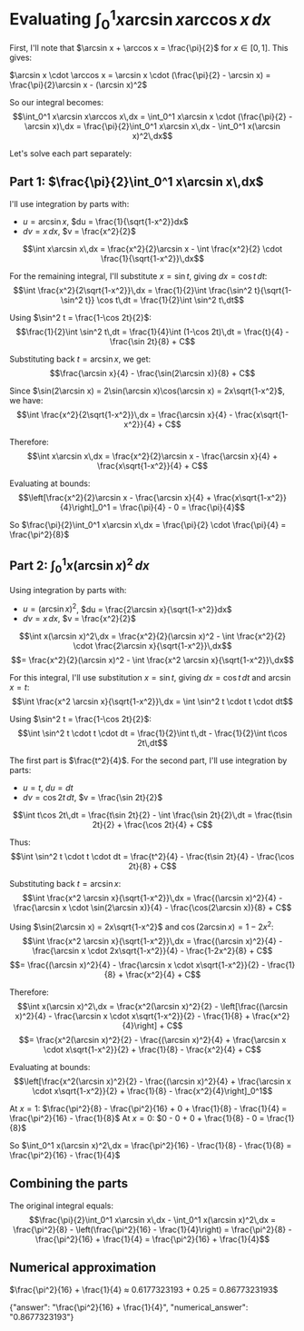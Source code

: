 # Evaluating $\int_0^1 x\arcsin x\arccos x\,dx$

First, I'll note that $\arcsin x + \arccos x = \frac{\pi}{2}$ for $x \in [0,1]$. This gives:

$\arcsin x \cdot \arccos x = \arcsin x \cdot (\frac{\pi}{2} - \arcsin x) = \frac{\pi}{2}\arcsin x - (\arcsin x)^2$

So our integral becomes:
$$\int_0^1 x\arcsin x\arccos x\,dx = \int_0^1 x\arcsin x \cdot (\frac{\pi}{2} - \arcsin x)\,dx = \frac{\pi}{2}\int_0^1 x\arcsin x\,dx - \int_0^1 x(\arcsin x)^2\,dx$$

Let's solve each part separately:

## Part 1: $\frac{\pi}{2}\int_0^1 x\arcsin x\,dx$

I'll use integration by parts with:
- $u = \arcsin x$, $du = \frac{1}{\sqrt{1-x^2}}dx$
- $dv = x\,dx$, $v = \frac{x^2}{2}$

$$\int x\arcsin x\,dx = \frac{x^2}{2}\arcsin x - \int \frac{x^2}{2} \cdot \frac{1}{\sqrt{1-x^2}}\,dx$$

For the remaining integral, I'll substitute $x = \sin t$, giving $dx = \cos t\,dt$:
$$\int \frac{x^2}{2\sqrt{1-x^2}}\,dx = \frac{1}{2}\int \frac{\sin^2 t}{\sqrt{1-\sin^2 t}} \cos t\,dt = \frac{1}{2}\int \sin^2 t\,dt$$

Using $\sin^2 t = \frac{1-\cos 2t}{2}$:
$$\frac{1}{2}\int \sin^2 t\,dt = \frac{1}{4}\int (1-\cos 2t)\,dt = \frac{t}{4} - \frac{\sin 2t}{8} + C$$

Substituting back $t = \arcsin x$, we get:
$$\frac{\arcsin x}{4} - \frac{\sin(2\arcsin x)}{8} + C$$

Since $\sin(2\arcsin x) = 2\sin(\arcsin x)\cos(\arcsin x) = 2x\sqrt{1-x^2}$, we have:
$$\int \frac{x^2}{2\sqrt{1-x^2}}\,dx = \frac{\arcsin x}{4} - \frac{x\sqrt{1-x^2}}{4} + C$$

Therefore:
$$\int x\arcsin x\,dx = \frac{x^2}{2}\arcsin x - \frac{\arcsin x}{4} + \frac{x\sqrt{1-x^2}}{4} + C$$

Evaluating at bounds:
$$\left[\frac{x^2}{2}\arcsin x - \frac{\arcsin x}{4} + \frac{x\sqrt{1-x^2}}{4}\right]_0^1 = \frac{\pi}{4} - 0 = \frac{\pi}{4}$$

So $\frac{\pi}{2}\int_0^1 x\arcsin x\,dx = \frac{\pi}{2} \cdot \frac{\pi}{4} = \frac{\pi^2}{8}$

## Part 2: $\int_0^1 x(\arcsin x)^2\,dx$

Using integration by parts with:
- $u = (\arcsin x)^2$, $du = \frac{2\arcsin x}{\sqrt{1-x^2}}dx$
- $dv = x\,dx$, $v = \frac{x^2}{2}$

$$\int x(\arcsin x)^2\,dx = \frac{x^2}{2}(\arcsin x)^2 - \int \frac{x^2}{2} \cdot \frac{2\arcsin x}{\sqrt{1-x^2}}\,dx$$
$$= \frac{x^2}{2}(\arcsin x)^2 - \int \frac{x^2 \arcsin x}{\sqrt{1-x^2}}\,dx$$

For this integral, I'll use substitution $x = \sin t$, giving $dx = \cos t\,dt$ and $\arcsin x = t$:
$$\int \frac{x^2 \arcsin x}{\sqrt{1-x^2}}\,dx = \int \sin^2 t \cdot t \cdot dt$$

Using $\sin^2 t = \frac{1-\cos 2t}{2}$:
$$\int \sin^2 t \cdot t \cdot dt = \frac{1}{2}\int t\,dt - \frac{1}{2}\int t\cos 2t\,dt$$

The first part is $\frac{t^2}{4}$. For the second part, I'll use integration by parts:
- $u = t$, $du = dt$
- $dv = \cos 2t\,dt$, $v = \frac{\sin 2t}{2}$

$$\int t\cos 2t\,dt = \frac{t\sin 2t}{2} - \int \frac{\sin 2t}{2}\,dt = \frac{t\sin 2t}{2} + \frac{\cos 2t}{4} + C$$

Thus:
$$\int \sin^2 t \cdot t \cdot dt = \frac{t^2}{4} - \frac{t\sin 2t}{4} - \frac{\cos 2t}{8} + C$$

Substituting back $t = \arcsin x$:
$$\int \frac{x^2 \arcsin x}{\sqrt{1-x^2}}\,dx = \frac{(\arcsin x)^2}{4} - \frac{\arcsin x \cdot \sin(2\arcsin x)}{4} - \frac{\cos(2\arcsin x)}{8} + C$$

Using $\sin(2\arcsin x) = 2x\sqrt{1-x^2}$ and $\cos(2\arcsin x) = 1-2x^2$:
$$\int \frac{x^2 \arcsin x}{\sqrt{1-x^2}}\,dx = \frac{(\arcsin x)^2}{4} - \frac{\arcsin x \cdot 2x\sqrt{1-x^2}}{4} - \frac{1-2x^2}{8} + C$$
$$= \frac{(\arcsin x)^2}{4} - \frac{\arcsin x \cdot x\sqrt{1-x^2}}{2} - \frac{1}{8} + \frac{x^2}{4} + C$$

Therefore:
$$\int x(\arcsin x)^2\,dx = \frac{x^2(\arcsin x)^2}{2} - \left[\frac{(\arcsin x)^2}{4} - \frac{\arcsin x \cdot x\sqrt{1-x^2}}{2} - \frac{1}{8} + \frac{x^2}{4}\right] + C$$
$$= \frac{x^2(\arcsin x)^2}{2} - \frac{(\arcsin x)^2}{4} + \frac{\arcsin x \cdot x\sqrt{1-x^2}}{2} + \frac{1}{8} - \frac{x^2}{4} + C$$

Evaluating at bounds:
$$\left[\frac{x^2(\arcsin x)^2}{2} - \frac{(\arcsin x)^2}{4} + \frac{\arcsin x \cdot x\sqrt{1-x^2}}{2} + \frac{1}{8} - \frac{x^2}{4}\right]_0^1$$

At $x=1$: $\frac{\pi^2}{8} - \frac{\pi^2}{16} + 0 + \frac{1}{8} - \frac{1}{4} = \frac{\pi^2}{16} - \frac{1}{8}$
At $x=0$: $0 - 0 + 0 + \frac{1}{8} - 0 = \frac{1}{8}$

So $\int_0^1 x(\arcsin x)^2\,dx = \frac{\pi^2}{16} - \frac{1}{8} - \frac{1}{8} = \frac{\pi^2}{16} - \frac{1}{4}$

## Combining the parts

The original integral equals:
$$\frac{\pi}{2}\int_0^1 x\arcsin x\,dx - \int_0^1 x(\arcsin x)^2\,dx = \frac{\pi^2}{8} - \left(\frac{\pi^2}{16} - \frac{1}{4}\right) = \frac{\pi^2}{8} - \frac{\pi^2}{16} + \frac{1}{4} = \frac{\pi^2}{16} + \frac{1}{4}$$

## Numerical approximation
$\frac{\pi^2}{16} + \frac{1}{4} ≈ 0.6177323193 + 0.25 = 0.8677323193$

{"answer": "\\frac{\\pi^2}{16} + \\frac{1}{4}", "numerical_answer": "0.8677323193"}